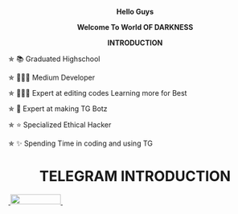 <p align="center">
<b>Hello Guys
</b>
</p>
<p align="center">
<b>Welcome To World OF DARKNESS
</b>
</p>
<p align="center"> 
<b> INTRODUCTION
</b>
</p>

✯ 📚 Graduated Highschool

✯ 🧑🏻‍💻 Medium Developer

✯ 🧑🏻‍💻 Expert at editing codes Learning more for Best

✯ 🤖 Expert at making TG Botz

✯ ⭐ Specialized Ethical Hacker

✯ ✨ Spending Time in coding and using TG

<h1 align="center">
  <b>TELEGRAM INTRODUCTION</b>
</h1>
<p align="side">
  <a href="https://t.me/lord1of5darkness9">
    &nbsp;<img src="https://img.shields.io/badge/LORD-_SA-darkgreen?style=flat-curvesquare&logo=telegram" width="100" height="20">&nbsp;
  </a>
</p>
